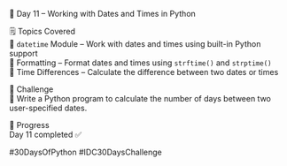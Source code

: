 📅 Day 11 – Working with Dates and Times in Python

🗒️ Topics Covered  
🔹 `datetime` Module – Work with dates and times using built-in Python support  
🔹 Formatting – Format dates and times using `strftime()` and `strptime()`  
🔹 Time Differences – Calculate the difference between two dates or times  

🎯 Challenge  
🔧 Write a Python program to calculate the number of days between two user-specified dates.

📌 Progress  
Day 11 completed ✅  

#30DaysOfPython #IDC30DaysChallenge
